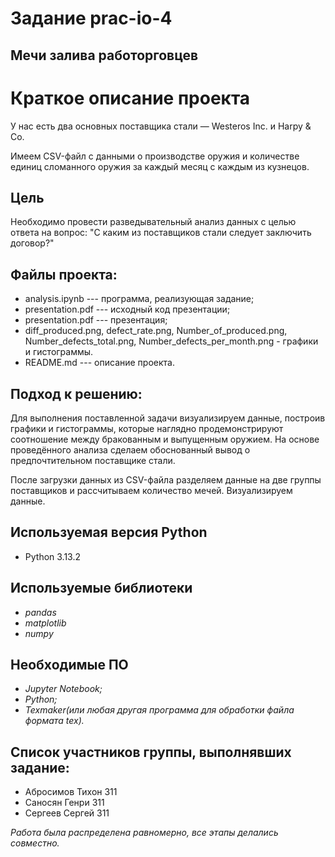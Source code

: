 # Задание prac-io-4
## Мечи залива работорговцев
# Краткое описание проекта 
 У нас есть два основных поставщика стали — Westeros Inc. и Harpy & Co.
 
 Имеем CSV-файл с данными о производстве оружия и количестве единиц сломанного
оружия за каждый месяц с каждым из кузнецов.

## Цель
  Необходимо провести разведывательный анализ данных с целью ответа на вопрос: "С каким
 из поставщиков стали следует заключить договор?"

## Файлы проекта: 
  - analysis.ipynb --- программа, реализующая задание;
  - presentation.pdf --- исходный код презентации;
  - presentation.pdf --- презентация;
  - diff_produced.png, defect_rate.png, Number_of_produced.png, Number_defects_total.png, Number_defects_per_month.png - графики и гистограммы.
  - README.md --- описание проекта.

## Подход к решению:
  Для выполнения поставленной задачи визуализируем данные, построив графики и гистограммы, которые наглядно продемонстрируют соотношение между бракованным и выпущенным оружием. На основе проведённого анализа сделаем обоснованный вывод о предпочтительном поставщике стали.

После загрузки данных из CSV-файла разделяем данные на две группы поставщиков и рассчитываем количество мечей.
Визуализируем данные.

## Используемая версия Python
  - Python 3.13.2

## Используемые библиотеки
  - *pandas*
  - *matplotlib*
  - *numpy*

## Необходимые ПО
  - *Jupyter Notebook;*
  - *Python;*
  - *Texmaker(или любая другая программа для обработки файла формата tex).*

## Список участников группы, выполнявших задание:
  - Абросимов Тихон 311
  - Саносян Генри 311
  - Сергеев Сергей 311

*Работа была распределена равномерно, все этапы делались совместно.*


